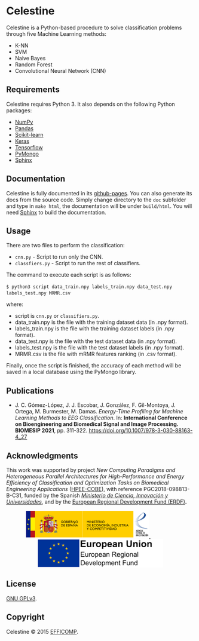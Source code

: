 # Celestine

Celestine is a Python-based procedure to solve classification problems through five Machine Learning methods:

* K-NN
* SVM
* Naive Bayes
* Random Forest
* Convolutional Neural Network (CNN)

## Requirements

Celestine requires Python 3. It also depends on the following Python packages:

* [NumPy](https://numpy.org/doc/stable/)
* [Pandas](https://pandas.pydata.org/docs/)
* [Scikit-learn](https://scikit-learn.org/stable/)
* [Keras](https://keras.io/)
* [Tensorflow](https://www.tensorflow.org/)
* [PyMongo](https://pymongo.readthedocs.io/en/stable/)
* [Sphinx](https://www.sphinx-doc.org/en/master/)

## Documentation

Celestine is fully documented in its [github-pages](https://efficomp.github.io/Celestine/). You can also generate its
docs from the source code. Simply change directory to the `doc` subfolder and type in
`make html`, the documentation will be under `build/html`. You will need
[Sphinx](https://www.sphinx-doc.org/en/master/) to build the documentation.

## Usage

There are two files to perform the classification:

* `cnn.py` - Script to run only the CNN.
* `classfiers.py` - Script to run the rest of classifiers.

The command to execute each script is as follows:

`$ python3 script data_train.npy labels_train.npy data_test.npy labels_test.npy MRMR.csv`

where:

* script is `cnn.py` or `classifiers.py`.
* data_train.npy is the file with the training dataset data (in .npy format).
* labels_train.npy is the file with the training dataset labels (in .npy format).
* data_test.npy is the file with the test dataset data (in .npy format).
* labels_test.npy is the file with the test dataset labels (in .npy format).
* MRMR.csv is the file with mRMR features ranking (in .csv format).

Finally, once the script is finished, the accuracy of each method will be saved in a local database using the PyMongo
library.

## Publications

* J. C. Gómez-López, J. J. Escobar, J. González, F. Gil-Montoya, J. Ortega, M. Burmester, M. Damas. *Energy-Time
  Profiling for Machine Learning Methods to EEG Classification*. In: **International Conference on Bioengineering and
  Biomedical Signal and Image Processing. BIOMESIP 2021**, pp. 311-322. https://doi.org/10.1007/978-3-030-88163-4_27

## Acknowledgments

This work was supported by project *New Computing Paradigms and Heterogeneous Parallel Architectures for High-Performance
and Energy Efficiency of Classification and Optimization Tasks on Biomedical Engineering Applications* 
([HPEE-COBE](https://efficomp.ugr.es/research/projects/hpee-cobe/)), with reference PGC2018-098813-B-C31,
funded by the Spanish *[Ministerio de Ciencia, Innovación y Universidades](https://www.ciencia.gob.es/)*, and by
the [European Regional Development Fund (ERDF)](https://ec.europa.eu/regional_policy/en/funding/erdf/)**.**

<div style="text-align: center">
  <a href="https://www.ciencia.gob.es/">
    <img height="75" src="https://raw.githubusercontent.com/efficomp/ristretto/main/docs/resources/mineco.png" alt="Ministerio de Economía y Competitividad">
  </a> &nbsp; &nbsp; &nbsp; &nbsp; &nbsp; &nbsp; &nbsp; &nbsp; &nbsp; 
  <a href="https://ec.europa.eu/regional_policy/en/funding/erdf/">
    <img height="75" src="https://raw.githubusercontent.com/efficomp/ristretto/main/docs/resources/erdf.png" alt="European Regional Development Fund (ERDF)">
  </a>
</div>

## License

[GNU GPLv3](https://www.gnu.org/licenses/gpl-3.0.md).

## Copyright

Celestine © 2015 [EFFICOMP](https://efficomp.ugr.es).

